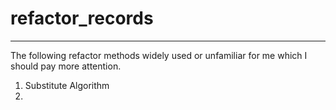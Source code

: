 # refactor_records
---
The following refactor methods widely used or unfamiliar for me which  I should pay more attention.   
1. Substitute Algorithm
2. 
